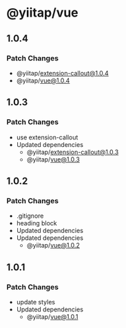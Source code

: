 # @yiitap/vue

## 1.0.4

### Patch Changes

- @yiitap/extension-callout@1.0.4
- @yiitap/vue@1.0.4

## 1.0.3

### Patch Changes

- use extension-callout
- Updated dependencies
  - @yiitap/extension-callout@1.0.3
  - @yiitap/vue@1.0.3

## 1.0.2

### Patch Changes

- .gitignore
- heading block
- Updated dependencies
- Updated dependencies
  - @yiitap/vue@1.0.2

## 1.0.1

### Patch Changes

- update styles
- Updated dependencies
  - @yiitap/vue@1.0.1
